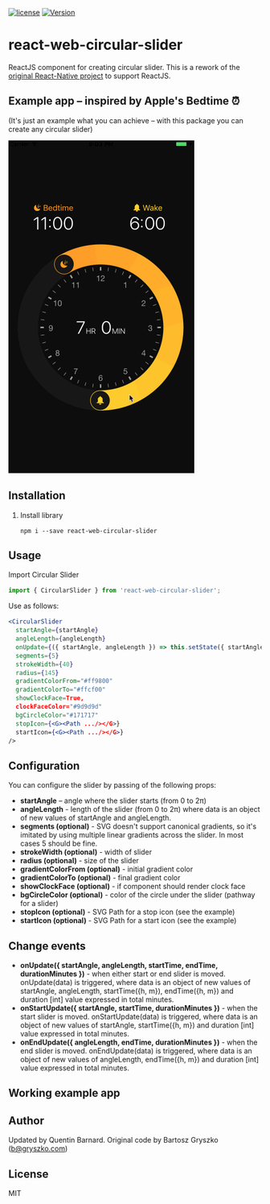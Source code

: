 [![license](https://img.shields.io/github/license/mashape/apistatus.svg)]()
[![Version](https://img.shields.io/npm/v/react-native-circular-slider.svg)](https://www.npmjs.com/package/react-native-circular-slider)

# react-web-circular-slider

ReactJS component for creating circular slider.
This is a rework of the [original React-Native project](https://github.com/bartgryszko/react-native-circular-slider) to support ReactJS.

## Example app – inspired by Apple's Bedtime :alarm_clock:

(It's just an example what you can achieve – with this package you can create any circular slider)

![image](screenshot.gif)

## Installation

1. Install library

    ```
    npm i --save react-web-circular-slider
    ```

## Usage

Import Circular Slider

```js
import { CircularSlider } from 'react-web-circular-slider';
```

Use as follows:

```jsx
<CircularSlider
  startAngle={startAngle}
  angleLength={angleLength}
  onUpdate={({ startAngle, angleLength }) => this.setState({ startAngle, angleLength })}
  segments={5}
  strokeWidth={40}
  radius={145}
  gradientColorFrom="#ff9800"
  gradientColorTo="#ffcf00"
  showClockFace=True,
  clockFaceColor="#9d9d9d"
  bgCircleColor="#171717"
  stopIcon={<G><Path .../></G>}
  startIcon={<G><Path .../></G>}
/>
```

## Configuration

You can configure the slider by passing of the following props:

-   **startAngle** – angle where the slider starts (from 0 to 2π)
-   **angleLength** - length of the slider (from 0 to 2π)
    where data is an object of new values of startAngle and angleLength.
-   **segments (optional)** - SVG doesn't support canonical gradients, so it's imitated by using multiple linear gradients across the slider. In most cases 5 should be fine.
-   **strokeWidth (optional)** - width of slider
-   **radius (optional)** - size of the slider
-   **gradientColorFrom (optional)** - initial gradient color
-   **gradientColorTo (optional)** - final gradient color
-   **showClockFace (optional)** - if component should render clock face
-   **bgCircleColor (optional)** - color of the circle under the slider (pathway for a slider)
-   **stopIcon (optional)** - SVG Path for a stop icon (see the example)
-   **startIcon (optional)** - SVG Path for a start icon (see the example)

## Change events

-   **onUpdate({ startAngle, angleLength, startTime, endTime, durationMinutes })** - when either start or end slider is moved. onUpdate(data) is triggered, where data is an object of new values of startAngle, angleLength, startTime({h, m}), endTime({h, m}) and duration [int] value expressed in total minutes.
-   **onStartUpdate({ startAngle, startTime, durationMinutes })** - when the start slider is moved. onStartUpdate(data) is triggered, where data is an object of new values of startAngle, startTime({h, m}) and duration [int] value expressed in total minutes.
-   **onEndUpdate({ angleLength, endTime, durationMinutes })** - when the end slider is moved. onEndUpdate(data) is triggered, where data is an object of new values of angleLength, endTime({h, m}) and duration [int] value expressed in total minutes.

## Working example app

## Author

Updated by Quentin Barnard.
Original code by Bartosz Gryszko (b@gryszko.com)

## License

MIT

